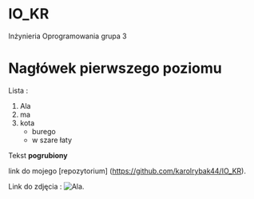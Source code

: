 IO_KR
=====

Inżynieria Oprogramowania grupa 3

# Nagłówek pierwszego poziomu

Lista :

1. Ala
2. ma
3. kota
	* burego
	* w szare łaty
	
Tekst **pogrubiony**

link do mojego [repozytorium] (https://github.com/karolrybak44/IO_KR).

Link do zdjęcia : ![Ala](https://www.google.pl/url?sa=i&rct=j&q=&esrc=s&source=images&cd=&cad=rja&uact=8&docid=I_3KoUvDq5kIBM&tbnid=nNSaOONlQsCmSM:&ved=0CAcQjRw&url=http%3A%2F%2Fbusinessschoolessays.blogspot.com%2F2013%2F04%2Fmarketing-plan-for-unilever-brazil.html&ei=5Wo1VOqzJ8j3O5TagfAP&bvm=bv.76943099,d.bGQ&psig=AFQjCNHwQiRGAn3CRtDxCdBoMmTJ7AIzhQ&ust=1412873291779719).

